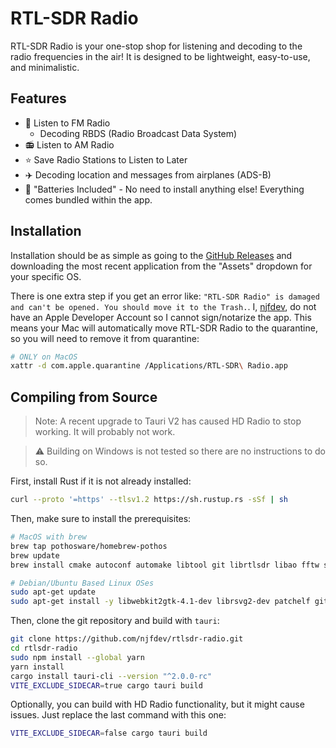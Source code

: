 # RTL-SDR Radio

RTL-SDR Radio is your one-stop shop for listening and decoding to the radio frequencies in the air! It is designed to be lightweight, easy-to-use, and minimalistic.

## Features

- 📡 Listen to FM Radio
  - Decoding RBDS (Radio Broadcast Data System)
- 📻 Listen to AM Radio
- ⭐️ Save Radio Stations to Listen to Later
- ✈️ Decoding location and messages from airplanes (ADS-B)
- 🔋 "Batteries Included" - No need to install anything else! Everything comes bundled within the app.

## Installation

Installation should be as simple as going to the [GitHub Releases](https://github.com/njfdev/rtlsdr-radio/releases) and downloading the most recent application from the "Assets" dropdown for your specific OS.

There is one extra step if you get an error like: `"RTL-SDR Radio" is damaged and can't be opened. You should move it to the Trash.`. I, [njfdev](https://github.com/njfdev), do not have an Apple Developer Account so I cannot sign/notarize the app. This means your Mac will automatically move RTL-SDR Radio to the quarantine, so you will need to remove it from quarantine:

```zsh
# ONLY on MacOS
xattr -d com.apple.quarantine /Applications/RTL-SDR\ Radio.app
```

## Compiling from Source

> Note: A recent upgrade to Tauri V2 has caused HD Radio to stop working. It will probably not work.

> ⚠️ Building on Windows is not tested so there are no instructions to do so.

First, install Rust if it is not already installed:

```bash
curl --proto '=https' --tlsv1.2 https://sh.rustup.rs -sSf | sh
```

Then, make sure to install the prerequisites:

```bash
# MacOS with brew
brew tap pothosware/homebrew-pothos
brew update
brew install cmake autoconf automake libtool git librtlsdr libao fftw soapyrtlsdr libusb

# Debian/Ubuntu Based Linux OSes
sudo apt-get update
sudo apt-get install -y libwebkit2gtk-4.1-dev librsvg2-dev patchelf git build-essential cmake autoconf automake libtool libao-dev libfftw3-dev librtlsdr-dev nodejs npm libsoapysdr-dev soapysdr-module-rtlsdr libusb-dev libusb-1.0-0-dev curl wget file libxdo-dev libssl-dev libayatana-appindicator3-dev librsvg2-dev libasound2-dev libclang-dev libudev-dev
```

Then, clone the git repository and build with `tauri`:

```bash
git clone https://github.com/njfdev/rtlsdr-radio.git
cd rtlsdr-radio
sudo npm install --global yarn
yarn install
cargo install tauri-cli --version "^2.0.0-rc"
VITE_EXCLUDE_SIDECAR=true cargo tauri build
```

Optionally, you can build with HD Radio functionality, but it might cause issues. Just replace the last command with this one:

```bash
VITE_EXCLUDE_SIDECAR=false cargo tauri build
```
